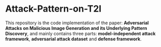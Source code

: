 # Attack-Pattern-on-T2I
This repository is the code implementation of the paper: **Adversarial Attacks on Malicious Image Generation and its Underlying Pattern Discovery**, and mainly contains three parts: **model-independent attack framework**, **adversarial attack dataset** and **defense framework**.

